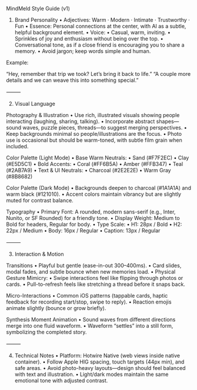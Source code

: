 MindMeld Style Guide (v1)

1. Brand Personality
	•	Adjectives: Warm · Modern · Intimate · Trustworthy · Fun
	•	Essence: Personal connections at the center, with AI as a subtle, helpful background element.
	•	Voice:
	•	Casual, warm, inviting.
	•	Sprinkles of joy and enthusiasm without being over the top.
	•	Conversational tone, as if a close friend is encouraging you to share a memory.
	•	Avoid jargon; keep words simple and human.

Example:

“Hey, remember that trip we took? Let’s bring it back to life.”
“A couple more details and we can weave this into something special.”

⸻

2. Visual Language

Photography & Illustration
	•	Use rich, illustrated visuals showing people interacting (laughing, sharing, talking).
	•	Incorporate abstract shapes—sound waves, puzzle pieces, threads—to suggest merging perspectives.
	•	Keep backgrounds minimal so people/illustrations are the focus.
	•	Photo use is occasional but should be warm-toned, with subtle film grain when included.

Color Palette (Light Mode)
	•	Base Warm Neutrals:
	•	Sand (#F7F2EC)
	•	Clay (#E5D5C1)
	•	Bold Accents:
	•	Coral (#FF6B5A)
	•	Amber (#FFB347)
	•	Teal (#2AB7A9)
	•	Text & UI Neutrals:
	•	Charcoal (#2E2E2E)
	•	Warm Gray (#8B8682)

Color Palette (Dark Mode)
	•	Backgrounds deepen to charcoal (#1A1A1A) and warm black (#121010).
	•	Accent colors maintain vibrancy but are slightly muted for contrast balance.

Typography
	•	Primary Font: A rounded, modern sans-serif (e.g., Inter, Nunito, or SF Rounded) for a friendly tone.
	•	Display Weight: Medium to Bold for headers, Regular for body.
	•	Type Scale:
	•	H1: 28px / Bold
	•	H2: 22px / Medium
	•	Body: 16px / Regular
	•	Caption: 13px / Regular

⸻

3. Interaction & Motion

Transitions
	•	Playful but gentle (ease-in-out 300–400ms).
	•	Card slides, modal fades, and subtle bounce when new memories load.
	•	Physical Gesture Mimicry:
	•	Swipe interactions feel like flipping through photos or cards.
	•	Pull-to-refresh feels like stretching a thread before it snaps back.

Micro-Interactions
	•	Common iOS patterns (tappable cards, haptic feedback for recording start/stop, swipe to reply).
	•	Reaction emojis animate slightly (bounce or grow briefly).

Synthesis Moment Animation
	•	Sound waves from different directions merge into one fluid waveform.
	•	Waveform “settles” into a still form, symbolizing the completed story.

⸻

4. Technical Notes
	•	Platform: Hotwire Native (web views inside native container).
	•	Follow Apple HIG spacing, touch targets (44px min), and safe areas.
	•	Avoid photo-heavy layouts—design should feel balanced with text and illustration.
	•	Light/dark modes maintain the same emotional tone with adjusted contrast.